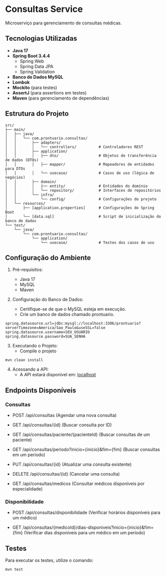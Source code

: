 # Consultas Service

Microserviço para gerenciamento de consultas médicas.

## Tecnologias Utilizadas

- **Java 17**
- **Spring Boot 3.4.4**
  - Spring Web
  - Spring Data JPA
  - Spring Validation
- **Banco de Dados MySQL**
- **Lombok**
- **Mockito** (para testes)
- **AssertJ** (para assertions em testes)
- **Maven** (para gerenciamento de dependências)

## Estrutura do Projeto

```plaintext
src/
├── main/
│   ├── java/
│   │   └── com.prontuario.consultas/
│   │       ├── adapters/
│   │       │   └── controllers/          # Controladores REST
│   │       ├── application/
│   │       │   ├── dto/                  # Objetos de transferência de dados (DTOs)
│   │       │   ├── mapper/               # Mapeadores de entidades para DTOs
│   │       │   └── usecase/              # Casos de uso (lógica de negócios)
│   │       ├── domain/
│   │       │   ├── entity/               # Entidades do domínio
│   │       │   └── repository/           # Interfaces de repositórios
│   │       └── infra/
│   │           └── config/               # Configurações do projeto
│   └── resources/
│       ├── [application.properties]      # Configurações do Spring Boot
│       └── [data.sql]                    # Script de inicialização do banco de dados
└── test/
    └── java/
        └── com.prontuario.consultas/
            └── application/
                └── usecase/              # Testes dos casos de uso
```

## Configuração do Ambiente

1. Pré-requisitos:
   - Java 17
   - MySQL
   - Maven
    
2. Configuração do Banco de Dados:
    - Certifique-se de que o MySQL esteja em execução.
    - Crie um banco de dados chamado prontuario.

```plaintext
spring.datasource.url=jdbc:mysql://localhost:3306/prontuario?serverTimezone=America/Sao_Paulo&useSSL=false
spring.datasource.username=SEU_USUARIO
spring.datasource.password=SUA_SENHA
```
3. Executando o Projeto:
   - Compile o projeto

```plaintext
mvn clean install
```

4. Acessando a API:
   - A API estará disponível em: [localhost](http://localhost:8080/api/consultas)

## Endpoints Disponíveis

### Consultas

  - POST /api/consultas (Agendar uma nova consulta)

  - GET /api/consultas/{id} (Buscar consulta por ID)

  - GET /api/consultas/paciente/{pacienteId} (Buscar consultas de um paciente)

  - GET /api/consultas/periodo?inicio={inicio}&fim={fim} (Buscar consultas em um período)

  - PUT /api/consultas/{id} (Atualizar uma consulta existente)

  - DELETE /api/consultas/{id} (Cancelar uma consulta)

  - GET /api/consultas/medicos (Consultar médicos disponíveis por especialidade)

### Disponibilidade

  - POST /api/consultas/disponibilidade (Verificar horários disponíveis para um médico)

  - GET /api/consultas/{medicoId}/dias-disponiveis?inicio={inicio}&fim={fim} (Verificar dias disponíveis para um médico em um período)

## Testes

Para executar os testes, utilize o comando:

```plaintext
mvn test
```

